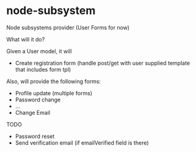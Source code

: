 node-subsystem
==============

Node subsystems provider (User Forms for now)


What will it do?

Given a User model, it will
* Create registration form (handle post/get with user supplied template that includes form tpl)

Also, will provide the following forms:
* Profile update (multiple forms)
* Password change
* ...
* Change Email

TODO
* Password reset
* Send verification email (if emailVerified field is there)
